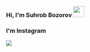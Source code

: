 ### Hi, I'm Suhrob Bozorov <img src="https://media.giphy.com/media/hvRJCLFzcasrR4ia7z/giphy.gif" width="30px">

### I'm Instagram <br/>
<img src="![image](https://user-images.githubusercontent.com/105566621/168450102-16f60763-4c1a-4950-8c36-096c944e8146.png)">

